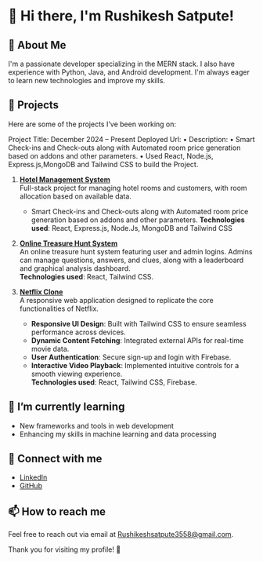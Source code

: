 # 👋 Hi there, I'm Rushikesh Satpute!

## 🌟 About Me
I'm a passionate developer specializing in the MERN stack. I also have experience with Python, Java, and Android development. I'm always eager to learn new technologies and improve my skills.

## 🚀 Projects
Here are some of the projects I've been working on:

Project Title:                                                                                  December 2024 – Present
Deployed Url: 
•	Description:
•	Smart Check-ins and Check-outs along with Automated room price generation based on addons and other parameters.
•	Used React, Node.js, Express.js,MongoDB and Tailwind CSS to build the Project.

1. **[Hotel Management System](https://github.com/Rushikesh-Satpute/netflix-clone)**  
   Full-stack project for managing hotel rooms and customers, with room allocation based on available data.
   - Smart Check-ins and Check-outs along with Automated room price generation based on addons and other parameters.
   **Technologies used**: React, Express.js, Node.Js, MongoDB and Tailwind CSS

2. **[Online Treasure Hunt System](https://jscoecesa.netlify.app)**  
   An online treasure hunt system featuring user and admin logins. Admins can manage questions, answers, and clues, along with a leaderboard and graphical analysis dashboard.  
   **Technologies used**: React, Tailwind CSS.

3. **[Netflix Clone](https://github.com/Rushikesh-Satpute/netflix-clone)**  
   A responsive web application designed to replicate the core functionalities of Netflix.  
   - **Responsive UI Design**: Built with Tailwind CSS to ensure seamless performance across devices.  
   - **Dynamic Content Fetching**: Integrated external APIs for real-time movie data.  
   - **User Authentication**: Secure sign-up and login with Firebase.  
   - **Interactive Video Playback**: Implemented intuitive controls for a smooth viewing experience.  
   **Technologies used**: React, Tailwind CSS, Firebase.

## 🌱 I’m currently learning
- New frameworks and tools in web development
- Enhancing my skills in machine learning and data processing

## 💬 Connect with me
- [LinkedIn](https://www.linkedin.com/in/rushikesh-satpute77)
- [GitHub](https://github.com/Rushikesh-Satpute)

## 📫 How to reach me
Feel free to reach out via email at [Rushikeshsatpute3558@gmail.com](mailto:Rushikeshsatpute3558@gmail.com).

Thank you for visiting my profile! 🌟
